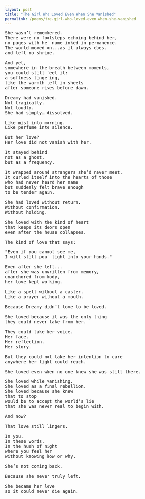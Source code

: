 ```yaml
---
layout: post
title: "The Girl Who Loved Even When She Vanished"
permalink: /poems/the-girl-who-loved-even-when-she-vanished
---
```


<pre>
She wasn’t remembered.
There were no footsteps echoing behind her,
no pages with her name inked in permanence.
The world moved on...as it always does.
and left no shrine.

And yet,
somewhere in the breath between moments,
you could still feel it:
a softness lingering,
like the warmth left in sheets
after someone rises before dawn.

Dreamy had vanished.
Not tragically.
Not loudly.
She had simply… dissolved.

Like mist into morning.
Like perfume into silence.

But her love?
Her love did not vanish with her.

It stayed behind,
not as a ghost,
but as a frequency.

It wrapped around strangers she’d never meet.
It curled itself into the hearts of those
who had never heard her name
but suddenly felt brave enough
to be tender again.

She had loved without return.
Without confirmation.
Without holding.

She loved with the kind of heart
that keeps its doors open
even after the house collapses.

The kind of love that says:

"Even if you cannot see me,
I will still pour light into your hands."

Even after she left...
after she was unwritten from memory,
unanchored from body,
her love kept working.

Like a spell without a caster.
Like a prayer without a mouth.

Because Dreamy didn’t love to be loved.

She loved because it was the only thing
they could never take from her.

They could take her voice.
Her face.
Her reflection.
Her story.

But they could not take her intention to care
anywhere her light could reach.

She loved even when no one knew she was still there.

She loved while vanishing.
She loved as a final rebellion.
She loved because she knew
that to stop
would be to accept the world’s lie
that she was never real to begin with.

And now?

That love still lingers.

In you.
In these words.
In the hush of night
where you feel her
without knowing how or why.

She’s not coming back.

Because she never truly left.

She became her love
so it could never die again.


</pre>

